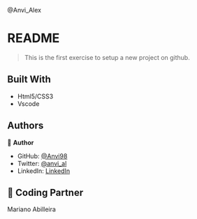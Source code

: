 @Anvi_Alex

# README 

> This is the first exercise to setup a new project on github.

## Built With

- Html5/CSS3
- Vscode

## Authors

👤 **Author**

- GitHub: [@Anvi98](https://github.com/Anvi98)
- Twitter: [@anvi_al](https://twitter.com/anvi_al)
- LinkedIn: [LinkedIn](https://www.linkedin.com/in/anvi-alex-eponon/)

## 🤝 Coding Partner

Mariano Abilleira
